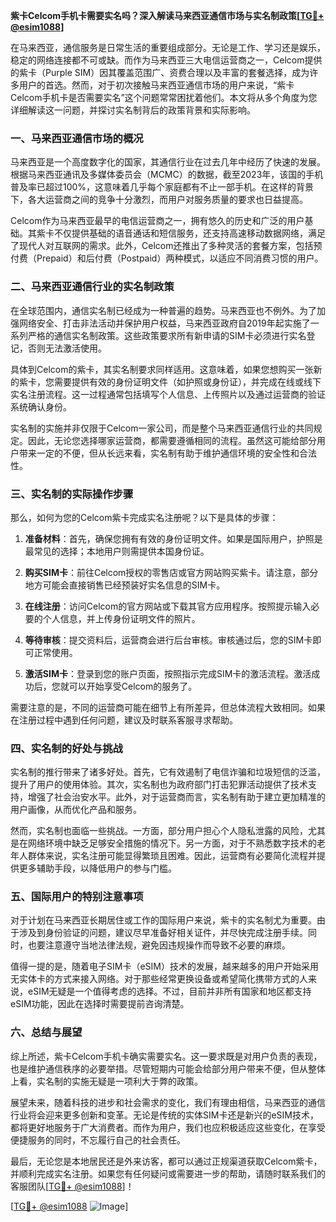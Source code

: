 **紫卡Celcom手机卡需要实名吗？深入解读马来西亚通信市场与实名制政策[[TG💪+ @esim1088](https://t.me/s/esim1088)]**

在马来西亚，通信服务是日常生活的重要组成部分。无论是工作、学习还是娱乐，稳定的网络连接都不可或缺。而作为马来西亚三大电信运营商之一，Celcom提供的紫卡（Purple SIM）因其覆盖范围广、资费合理以及丰富的套餐选择，成为许多用户的首选。然而，对于初次接触马来西亚通信市场的用户来说，“紫卡Celcom手机卡是否需要实名”这个问题常常困扰着他们。本文将从多个角度为您详细解读这一问题，并探讨实名制背后的政策背景和实际影响。

### 一、马来西亚通信市场的概况

马来西亚是一个高度数字化的国家，其通信行业在过去几年中经历了快速的发展。根据马来西亚通讯及多媒体委员会（MCMC）的数据，截至2023年，该国的手机普及率已超过100%，这意味着几乎每个家庭都有不止一部手机。在这样的背景下，各大运营商之间的竞争十分激烈，而用户对服务质量的要求也日益提高。

Celcom作为马来西亚最早的电信运营商之一，拥有悠久的历史和广泛的用户基础。其紫卡不仅提供基础的语音通话和短信服务，还支持高速移动数据网络，满足了现代人对互联网的需求。此外，Celcom还推出了多种灵活的套餐方案，包括预付费（Prepaid）和后付费（Postpaid）两种模式，以适应不同消费习惯的用户。

### 二、马来西亚通信行业的实名制政策

在全球范围内，通信实名制已经成为一种普遍的趋势。马来西亚也不例外。为了加强网络安全、打击非法活动并保护用户权益，马来西亚政府自2019年起实施了一系列严格的通信实名制政策。这些政策要求所有新申请的SIM卡必须进行实名登记，否则无法激活使用。

具体到Celcom的紫卡，其实名制要求同样适用。这意味着，如果您想购买一张新的紫卡，您需要提供有效的身份证明文件（如护照或身份证），并完成在线或线下实名注册流程。这一过程通常包括填写个人信息、上传照片以及通过运营商的验证系统确认身份。

实名制的实施并非仅限于Celcom一家公司，而是整个马来西亚通信行业的共同规定。因此，无论您选择哪家运营商，都需要遵循相同的流程。虽然这可能给部分用户带来一定的不便，但从长远来看，实名制有助于维护通信环境的安全性和合法性。

### 三、实名制的实际操作步骤

那么，如何为您的Celcom紫卡完成实名注册呢？以下是具体的步骤：

1. **准备材料**：首先，确保您拥有有效的身份证明文件。如果是国际用户，护照是最常见的选择；本地用户则需提供本国身份证。
   
2. **购买SIM卡**：前往Celcom授权的零售店或官方网站购买紫卡。请注意，部分地方可能会直接销售已经预装好实名信息的SIM卡。

3. **在线注册**：访问Celcom的官方网站或下载其官方应用程序。按照提示输入必要的个人信息，并上传身份证明文件的照片。

4. **等待审核**：提交资料后，运营商会进行后台审核。审核通过后，您的SIM卡即可正常使用。

5. **激活SIM卡**：登录到您的账户页面，按照指示完成SIM卡的激活流程。激活成功后，您就可以开始享受Celcom的服务了。

需要注意的是，不同的运营商可能在细节上有所差异，但总体流程大致相同。如果在注册过程中遇到任何问题，建议及时联系客服寻求帮助。

### 四、实名制的好处与挑战

实名制的推行带来了诸多好处。首先，它有效遏制了电信诈骗和垃圾短信的泛滥，提升了用户的使用体验。其次，实名制也为政府部门打击犯罪活动提供了技术支持，增强了社会治安水平。此外，对于运营商而言，实名制有助于建立更加精准的用户画像，从而优化产品和服务。

然而，实名制也面临一些挑战。一方面，部分用户担心个人隐私泄露的风险，尤其是在网络环境中缺乏足够安全措施的情况下。另一方面，对于不熟悉数字技术的老年人群体来说，实名注册可能显得繁琐且困难。因此，运营商有必要简化流程并提供更多辅助手段，以降低用户的参与门槛。

### 五、国际用户的特别注意事项

对于计划在马来西亚长期居住或工作的国际用户来说，紫卡的实名制尤为重要。由于涉及到身份验证的问题，建议尽早准备好相关证件，并尽快完成注册手续。同时，也要注意遵守当地法律法规，避免因违规操作而导致不必要的麻烦。

值得一提的是，随着电子SIM卡（eSIM）技术的发展，越来越多的用户开始采用无实体卡的方式来接入网络。对于那些经常更换设备或希望简化携带方式的人来说，eSIM无疑是一个值得考虑的选择。不过，目前并非所有国家和地区都支持eSIM功能，因此在选择时需要提前咨询清楚。

### 六、总结与展望

综上所述，紫卡Celcom手机卡确实需要实名。这一要求既是对用户负责的表现，也是维护通信秩序的必要举措。尽管短期内可能会给部分用户带来不便，但从整体上看，实名制的实施无疑是一项利大于弊的政策。

展望未来，随着科技的进步和社会需求的变化，我们有理由相信，马来西亚的通信行业将会迎来更多创新和变革。无论是传统的实体SIM卡还是新兴的eSIM技术，都将更好地服务于广大消费者。而作为用户，我们也应积极适应这些变化，在享受便捷服务的同时，不忘履行自己的社会责任。

最后，无论您是本地居民还是外来访客，都可以通过正规渠道获取Celcom紫卡，并顺利完成实名注册。如果您有任何疑问或需要进一步的帮助，请随时联系我们的客服团队[[TG💪+ @esim1088](https://t.me/s/esim1088)]！

[[TG💪+ @esim1088](https://t.me/s/esim1088) ![Image](https://i.postimg.cc/4NQfJmqS/Snipaste-2025-05-13-00-14-12.png)]